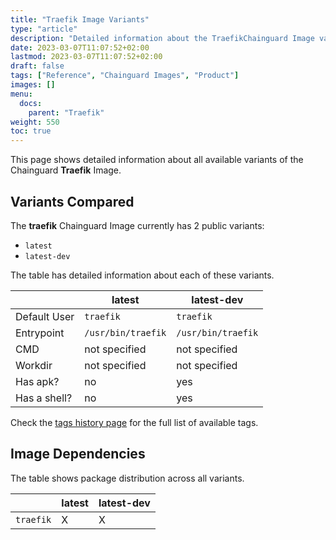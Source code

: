 ```yaml
---
title: "Traefik Image Variants"
type: "article"
description: "Detailed information about the TraefikChainguard Image variants"
date: 2023-03-07T11:07:52+02:00
lastmod: 2023-03-07T11:07:52+02:00
draft: false
tags: ["Reference", "Chainguard Images", "Product"]
images: []
menu:
  docs:
    parent: "Traefik"
weight: 550
toc: true
---
```


This page shows detailed information about all available variants of the Chainguard **Traefik** Image.

## Variants Compared
The **traefik** Chainguard Image currently has 2 public variants: 

- `latest`
- `latest-dev`

The table has detailed information about each of these variants.

|              | latest             | latest-dev         |
|--------------|--------------------|--------------------|
| Default User | `traefik`          | `traefik`          |
| Entrypoint   | `/usr/bin/traefik` | `/usr/bin/traefik` |
| CMD          | not specified      | not specified      |
| Workdir      | not specified      | not specified      |
| Has apk?     | no                 | yes                |
| Has a shell? | no                 | yes                |

Check the [tags history page](/chainguard/chainguard-images/reference/traefik/tags_history/) for the full list of available tags.
## Image Dependencies
The table shows package distribution across all variants.

|           | latest | latest-dev |
|-----------|--------|------------|
| `traefik` | X      | X          |

